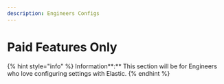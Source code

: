 ```yaml
---
description: Engineers Configs
---
```


# Paid Features Only

{% hint style="info" %}
Information**:** This section will be for Engineers who love configuring settings with Elastic.
{% endhint %}

